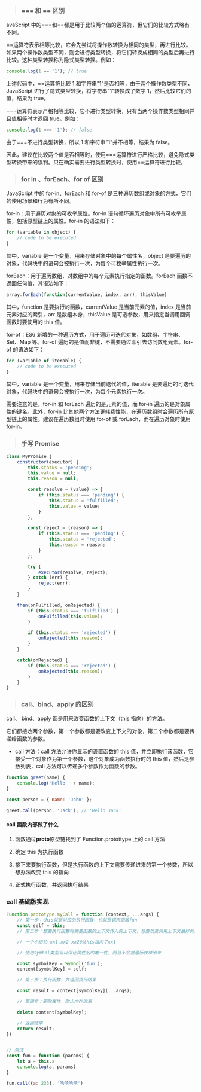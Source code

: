 > ### === 和 == 区别

avaScript 中的===和==都是用于比较两个值的运算符，但它们的比较方式略有不同。

==运算符表示相等比较，它会先尝试将操作数转换为相同的类型，再进行比较。如果两个操作数类型不同，则会进行类型转换，将它们转换成相同的类型后再进行比较。这种类型转换称为隐式类型转换。例如：

```javascript
console.log(1 == '1'); // true
```

上述代码中，==运算符比较 1 和字符串"1"是否相等，由于两个操作数类型不同，JavaScript 进行了隐式类型转换，将字符串"1"转换成了数字 1，然后比较它们的值，结果为 true。

===运算符表示严格相等比较，它不进行类型转换，只有当两个操作数类型相同并且值相等时才返回 true。例如：

```javascript
console.log(1 === '1'); // false
```

由于===不进行类型转换，所以 1 和字符串"1"并不相等，结果为 false。

因此，建议在比较两个值是否相等时，使用===运算符进行严格比较，避免隐式类型转换带来的误判。只在确实需要进行类型转换时，使用==运算符进行比较。

> ### for in 、forEach、for of 区别

JavaScript 中的 for-in、forEach 和 for-of 是三种遍历数组或对象的方式，它们的使用场景和行为有所不同。

for-in：用于遍历对象的可枚举属性。for-in 语句循环遍历对象中所有可枚举属性，包括原型链上的属性。for-in 的语法如下：

```javascript
for (variable in object) {
    // code to be executed
}
```

其中，variable 是一个变量，用来存储对象中的每个属性名，object 是要遍历的对象，代码块中的语句会被执行一次，为每个可枚举属性执行一次。

forEach：用于遍历数组，对数组中的每个元素执行指定的函数。forEach 函数不返回任何值，其语法如下：

```javascript
array.forEach(function(currentValue, index, arr), thisValue)
```

其中，function 是要执行的函数，currentValue 是当前元素的值，index 是当前元素对应的索引，arr 是数组本身，thisValue 是可选参数，用来指定当调用回调函数时要使用的 this 值。

for-of：ES6 新增的一种遍历方式，用于遍历可迭代对象，如数组、字符串、Set、Map 等。for-of 遍历的是值而非键，不需要通过索引去访问数组元素。for-of 的语法如下：

```javascript
for (variable of iterable) {
    // code to be executed
}
```

其中，variable 是一个变量，用来存储当前迭代的值，iterable 是要遍历的可迭代对象，代码块中的语句会被执行一次，为每个元素执行一次。

需要注意的是，for-in 和 forEach 遍历的是元素的值，而 for-in 遍历的是对象属性的键名。此外，for-in 比其他两个方法更耗费性能，在遍历数组时会遍历所有原型链上的属性。建议在遍历数组时使用 for-of 或 forEach，而在遍历对象时使用 for-in。

> ### 手写 Promise

```js
class MyPromise {
    constructor(executor) {
        this.status = 'pending';
        this.value = null;
        this.reason = null;

        const resolve = (value) => {
            if (this.status === 'pending') {
                this.status = 'fulfilled';
                this.value = value;
            }
        };

        const reject = (reason) => {
            if (this.status === 'pending') {
                this.status = 'rejected';
                this.reason = reason;
            }
        };

        try {
            executor(resolve, reject);
        } catch (err) {
            reject(err);
        }
    }

    then(onFulfilled, onRejected) {
        if (this.status === 'fulfilled') {
            onFulfilled(this.value);
        }

        if (this.status === 'rejected') {
            onRejected(this.reason);
        }
    }

    catch(onRejected) {
        if (this.status === 'rejected') {
            onRejected(this.reason);
        }
    }
}
```

> ### call、bind、apply 的区别

call、 bind、apply 都是用来改变函数的上下文（this 指向）的方法。

它们都接收两个参数，第一个参数都是要改变上下文的对象，第二个参数都是要传递给函数的参数。

-   call 方法：call 方法允许你显示的设置函数的 this 值，并立即执行该函数，它接受一个对象作为第一个参数，这个对象成为函数执行时的 this 值，然后是参数列表，call 方法可以传递多个参数作为函数的参数。

```js
function greet(name) {
    console.log('Hello ' + name);
}

const person = { name: 'John' };

greet.call(person, 'Jack'); // 'Hello Jack'
```

#### call 函数内部做了什么

1. 函数通过**proto**原型链找到了 Function.protottype 上的 call 方法

2. 确定 this 为执行函数

3. 接下来要执行函数，但是执行函数的上下文需要传递进来的第一个参数，所以想办法改变 this 的指向

4. 正式执行函数，并返回执行结果

### call 基础版实现

```js
Function.prototype.myCall = function (context, ...args) {
    // 第一步：this就是对应的执行函数，也就是调用函数fun
    const self = this;
    // 第二步：想要执行函数时需要函数的上下文传入的上下文，想要改变调用上下文最好的办法是直接上下文对象调用函数，这时候函数内部的this就指向了上下文

    // 一个小结论 xx1.xx2 xx2的this指向了xx1

    // 使用symbol类型可以保证属性名的唯一性，而且不会被遍历枚举出来

    const symbolKey = Symbol('fun');
    content[symbolKey] = self;

    // 第三步：执行函数，并返回执行结果

    const result = context[symbolKey](...args);

    // 第四步：删除属性，防止内存泄漏

    delete content[symbolKey];

    // 返回结果
    return result;
})


// 测试
const fun = function (params) {
    let a = this.a
    console.log(a, params)
}

fun.call({a: 233}, '哈哈哈哈')
```
